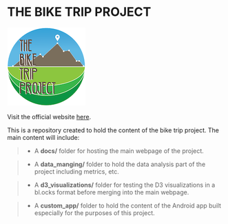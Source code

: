 # THE BIKE TRIP PROJECT
![logo](data_manging/pics/logo.png)

Visit the official website [here](www.thebiketripproject.com).

This is a repository created to hold the content of the bike trip project. The main content will include:    
>* A **docs/** folder for hosting the main webpage of the project.

>* A **data_manging/** folder to hold the data analysis part of the project including metrics, etc.

>* A **d3_visualizations/** folder for testing the D3 visualizations in a bl.ocks format before merging into the main webpage.

>* A **custom_app/** folder to hold the content of the Android app built especially for the purposes of this project.


